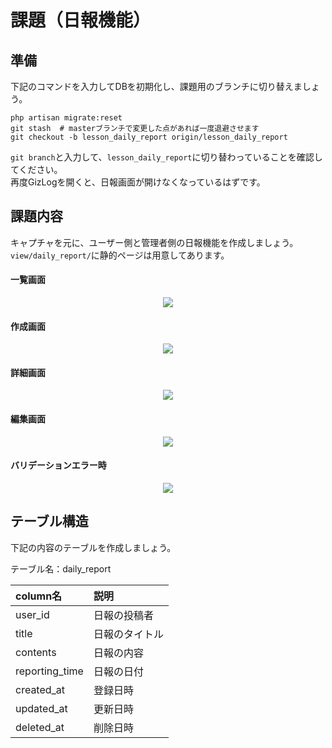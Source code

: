 # 課題（日報機能）

## 準備

下記のコマンドを入力してDBを初期化し、課題用のブランチに切り替えましょう。
```shell
php artisan migrate:reset
git stash  # masterブランチで変更した点があれば一度退避させます
git checkout -b lesson_daily_report origin/lesson_daily_report
```

```git branch```と入力して、```lesson_daily_report```に切り替わっていることを確認してください。  
再度GizLogを開くと、日報画面が開けなくなっているはずです。

## 課題内容
キャプチャを元に、ユーザー側と管理者側の日報機能を作成しましょう。  
```view/daily_report/```に静的ページは用意してあります。

#### 一覧画面
<p align="center"><img src="https://res.cloudinary.com/gizumo-inc/image/upload/v1554351080/curriculums/GizLog/%E6%97%A5%E5%A0%B1%E4%B8%80%E8%A6%A7.png"></p>  

#### 作成画面
<p align="center"><img src="https://res.cloudinary.com/gizumo-inc/image/upload/v1554351080/curriculums/GizLog/%E6%97%A5%E5%A0%B1%E4%BD%9C%E6%88%90.png"></p>  

#### 詳細画面
<p align="center"><img src="https://res.cloudinary.com/gizumo-inc/image/upload/v1554351080/curriculums/GizLog/%E6%97%A5%E5%A0%B1%E8%A9%B3%E7%B4%B0.png"></p>

#### 編集画面
<p align="center"><img src="https://res.cloudinary.com/gizumo-inc/image/upload/v1554351080/curriculums/GizLog/%E6%97%A5%E5%A0%B1%E7%B7%A8%E9%9B%86.png"></p>

#### バリデーションエラー時
<p align="center"><img src="https://res.cloudinary.com/gizumo-inc/image/upload/v1554346457/curriculums/GizLog/%E6%97%A5%E5%A0%B1%E6%9C%AA%E5%85%A5%E5%8A%9B.png"></p>


## テーブル構造

下記の内容のテーブルを作成しましょう。

テーブル名：daily_report  

|column名|説明|
|:-----|:-----|
|user_id|日報の投稿者|
|title|日報のタイトル|
|contents|日報の内容|
|reporting_time|日報の日付|
|created_at|登録日時|
|updated_at|更新日時|
|deleted_at|削除日時|